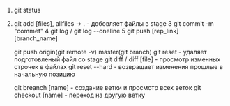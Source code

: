 1. git status
2. git add [files], allfiles -> . - добовляет файлы в stage
   3 git commit -m "commet"
   4 git log / git log --oneline
   5 git push [rep_link] [branch_name]

   git push origin(git remote -v) master(git branch)
   git reset - удаляет подготовленый файл со stage
   git diff / diff [file] - просмотр изменных строчек в файлах
   git reset --hard - возвращает изменения прошлые в начальную позицию

   git breanch [name] - создание ветки и просмотр всех веток
   git cheсkout [name] - переход на другую ветку
